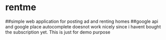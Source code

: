 # rentme
##simple web application for posting ad and renting homes
##google api and google place autocomplete doesnot work nicely since i havent bought the subscription yet. This is just for demo purpose

